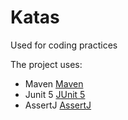 # Katas
Used for coding practices

The project uses:
- Maven [Maven](https://maven.apache.org/)
- Junit 5 [JUnit 5](https://junit.org/junit5/)
- AssertJ [AssertJ](https://assertj.github.io/doc/)
